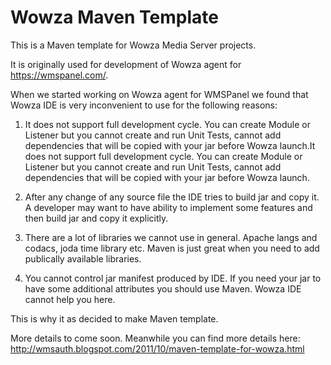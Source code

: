 Wowza Maven Template
====================

This is a Maven template for Wowza Media Server projects.

It is originally used for development of Wowza agent for https://wmspanel.com/.

When we started working on Wowza agent for WMSPanel we found that Wowza IDE is very inconvenient to use for the following reasons:

1. It does not support full development cycle. You can create Module or Listener but you cannot create and run Unit Tests, cannot add dependencies that will be copied with your jar before Wowza launch.It does not support full development cycle. You can create Module or Listener but you cannot create and run Unit Tests, cannot add dependencies that will be copied with your jar before Wowza launch.

2. After any change of any source file the IDE tries to build jar and copy it. A developer may want to have ability to implement some features and then build jar and copy it explicitly.

3. There are a lot of libraries we cannot use in general. Apache langs and codacs, joda time library etc. Maven is just great when you need to add publically available libraries.

4. You cannot control jar manifest produced by IDE. If you need your jar to have some additional attributes you should use Maven. Wowza IDE cannot help you here.

This is why it as decided to make Maven template.

More details to come soon.
Meanwhile you can find more details here: http://wmsauth.blogspot.com/2011/10/maven-template-for-wowza.html
